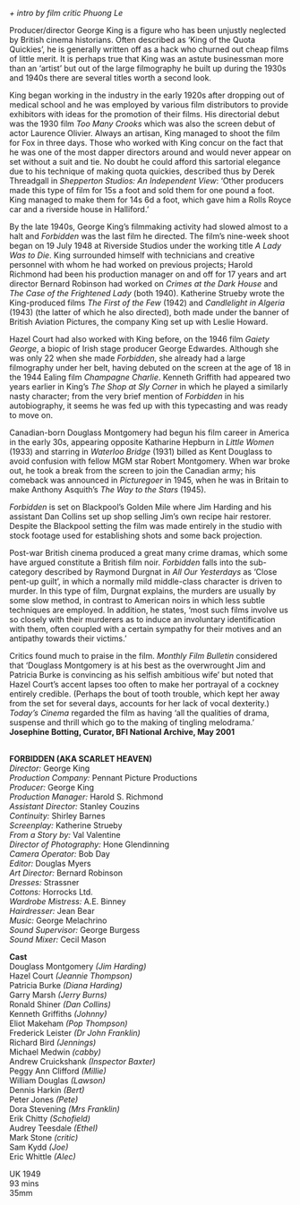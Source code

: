 
_+ intro by film critic Phuong Le_

Producer/director George King is a figure who has been unjustly neglected by British cinema historians. Often described as ‘King of the Quota Quickies’, he is generally written off as a hack who churned out cheap films of little merit. It is perhaps true that King was an astute businessman more than an ‘artist’ but out of the large filmography he built up during the 1930s and 1940s there are several titles worth a second look.

King began working in the industry in the early 1920s after dropping out of medical school and he was employed by various film distributors to provide exhibitors with ideas for the promotion of their films. His directorial debut was the 1930 film _Too Many Crooks_ which was also the screen debut of actor Laurence Olivier. Always an artisan, King managed to shoot the film for Fox in three days. Those who worked with King concur on the fact that he was one of the most dapper directors around and would never appear on set without a suit and tie. No doubt he could afford this sartorial elegance due to his technique of making quota quickies, described thus by Derek Threadgall in _Shepperton Studios: An Independent View_: ‘Other producers made this type of film for 15s a foot and sold them for one pound a foot. King managed to make them for 14s 6d a foot, which gave him a Rolls Royce car and a riverside house in Halliford.’

By the late 1940s, George King’s filmmaking activity had slowed almost to a halt and _Forbidden_ was the last film he directed. The film’s nine-week shoot began on 19 July 1948 at Riverside Studios under the working title _A Lady Was to Die_. King surrounded himself with technicians and creative personnel with whom he had worked on previous projects; Harold Richmond had been his production manager on and off for 17 years and art director Bernard Robinson had worked on _Crimes at the Dark House_ and _The Case of the Frightened Lady_ (both 1940). Katherine Strueby wrote the King-produced films _The First of the Few_ (1942) and _Candlelight in Algeria_ (1943) (the latter of which he also directed), both made under the banner of British Aviation Pictures, the company King set up with Leslie Howard.

Hazel Court had also worked with King before, on the 1946 film _Gaiety George_, a biopic of Irish stage producer George Edwardes. Although she was only 22 when she made _Forbidden_, she already had a large filmography under her belt, having debuted on the screen at the age of 18 in the 1944 Ealing film _Champagne Charlie_. Kenneth Griffith had appeared two years earlier in King’s _The Shop at Sly Corner_ in which he played a similarly nasty character; from the very brief mention of _Forbidden_ in his autobiography, it seems he was fed up with this typecasting and was ready to move on.

Canadian-born Douglass Montgomery had begun his film career in America in the early 30s, appearing opposite Katharine Hepburn in _Little Women_ (1933) and starring in _Waterloo Bridge_ (1931) billed as Kent Douglass to avoid confusion with fellow MGM star Robert Montgomery. When war broke out, he took a break from the screen to join the Canadian army; his comeback was announced in _Picturegoer_ in 1945, when he was in Britain to make Anthony Asquith’s _The Way to the Stars_ (1945).

_Forbidden_ is set on Blackpool’s Golden Mile where Jim Harding and his assistant Dan Collins set up shop selling Jim’s own recipe hair restorer. Despite the Blackpool setting the film was made entirely in the studio with stock footage used for establishing shots and some back projection.

Post-war British cinema produced a great many crime dramas, which some have argued constitute a British film noir. _Forbidden_ falls into the sub-category described by Raymond Durgnat in _All Our Yesterdays_ as ‘Close pent-up guilt’, in which a normally mild middle-class character is driven to murder. In this type of film, Durgnat explains, the murders are usually by some slow method, in contrast to American noirs in which less subtle techniques are employed. In addition, he states, ‘most such films involve us so closely with their murderers as to induce an involuntary identification with them, often coupled with a certain sympathy for their motives and an antipathy towards their victims.’

Critics found much to praise in the film. _Monthly Film Bulletin_ considered that ‘Douglass Montgomery is at his best as the overwrought Jim and Patricia Burke is convincing as his selfish ambitious wife’ but noted that Hazel Court’s accent lapses too often to make her portrayal of a cockney entirely credible. (Perhaps the bout of tooth trouble, which kept her away from the set for several days, accounts for her lack of vocal dexterity.) _Today’s Cinema_ regarded the film as having ‘all the qualities of drama, suspense and thrill which go to the making of tingling melodrama.’  
**Josephine Botting, Curator, BFI National Archive, May 2001**
<br><br>

**FORBIDDEN (AKA SCARLET HEAVEN)**  
_Director:_ George King  
_Production Company:_ Pennant Picture Productions  
_Producer:_ George King  
_Production Manager:_ Harold S. Richmond  
_Assistant Director:_ Stanley Couzins  
_Continuity:_ Shirley Barnes  
_Screenplay:_ Katherine Strueby  
_From a Story by:_ Val Valentine  
_Director of Photography:_ Hone Glendinning  
_Camera Operator:_ Bob Day  
_Editor:_ Douglas Myers  
_Art Director:_ Bernard Robinson  
_Dresses:_ Strassner  
_Cottons:_ Horrocks Ltd.  
_Wardrobe Mistress:_ A.E. Binney  
_Hairdresser:_ Jean Bear  
_Music:_ George Melachrino  
_Sound Supervisor:_ George Burgess  
_Sound Mixer:_ Cecil Mason

**Cast**  
Douglass Montgomery _(Jim Harding)_  
Hazel Court _(Jeannie Thompson)_  
Patricia Burke _(Diana Harding)_  
Garry Marsh _(Jerry Burns)_  
Ronald Shiner _(Dan Collins)_  
Kenneth Griffiths _(Johnny)_  
Eliot Makeham _(Pop Thompson)_  
Frederick Leister _(Dr John Franklin)_  
Richard Bird _(Jennings)_  
Michael Medwin _(cabby)_  
Andrew Cruickshank _(Inspector Baxter)_  
Peggy Ann Clifford _(Millie)_  
William Douglas _(Lawson)_  
Dennis Harkin _(Bert)_  
Peter Jones _(Pete)_  
Dora Stevening _(Mrs Franklin)_  
Erik Chitty _(Schofield)_  
Audrey Teesdale _(Ethel)_  
Mark Stone _(critic)_  
Sam Kydd _(Joe)_  
Eric Whittle _(Alec)_

UK 1949  
93 mins  
35mm
<br><br>
<!--stackedit_data:
eyJoaXN0b3J5IjpbLTIxMjE3ODIwNjNdfQ==
-->